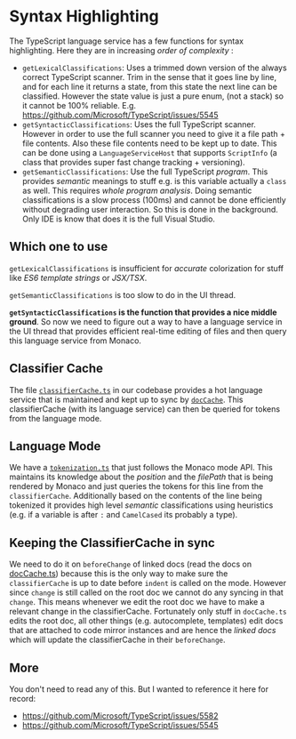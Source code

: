 # Syntax Highlighting
The TypeScript language service has a few functions for syntax highlighting. Here they are in increasing *order of complexity* :

* `getLexicalClassifications`: Uses a trimmed down version of the always correct TypeScript scanner. Trim in the sense that it goes line by line, and for each line it returns a state, from this state the next line can be classified. However the state value is just a pure enum, (not a stack) so it cannot be 100% reliable. E.g. https://github.com/Microsoft/TypeScript/issues/5545
* `getSyntacticClassifications`: Uses the full TypeScript scanner. However in order to use the full scanner you need to give it a file path + file contents. Also these file contents need to be kept up to date. This can be done using a `LanguageServiceHost` that supports `ScriptInfo` (a class that provides super fast change tracking + versioning).
* `getSemanticClassifications`: Use the full TypeScript *program*. This provides *semantic* meanings to stuff e.g. is this variable actually a `class` as well. This requires *whole program analysis*. Doing semantic classifications is a slow process (100ms) and cannot be done efficiently without degrading user interaction. So this is done in the background. Only IDE is know that does it is the full Visual Studio.

## Which one to use
`getLexicalClassifications` is insufficient for *accurate* colorization for stuff like *ES6 template strings* or *JSX/TSX*.

`getSemanticClassifications` is too slow to do in the UI thread.

**`getSyntacticClassifications` is the function that provides a nice middle ground**. So now we need to figure out a way to have a language service in the UI thread that provides efficient real-time editing of files and then query this language service from Monaco.

## Classifier Cache
The file [`classifierCache.ts`][classifierCache.ts] in our codebase provides a hot language service that is maintained and kept up to sync by [`docCache`][docCache]. This classifierCache (with its language service) can then be queried for tokens from the language mode.

## Language Mode
We have a [`tokenization.ts`][tokenization.ts] that just follows the Monaco mode API. This maintains its knowledge about the *position* and the *filePath* that is being rendered by Monaco and just queries the tokens for this line from the `classifierCache`. Additionally based on the contents of the line being tokenized it provides  high level *semantic* classifications using heuristics (e.g. if a variable is after `:` and `CamelCased` its probably a type).

## Keeping the ClassifierCache in sync
We need to do it on `beforeChange` of linked docs (read the docs on [docCache.ts][docCache]) because this is the only way to make sure the `classifierCache` is up to date before `indent` is called on the mode. However since `change` is still called on the root doc we cannot do any syncing in that `change`. This means whenever we edit the root doc we have to make a relevant change in the classifierCache. Fortunately only stuff in `docCache.ts` edits the root doc, all other things (e.g. autocomplete, templates) edit docs that are attached to code mirror instances and are hence the *linked docs* which will update the classifierCache in their `beforeChange`.

## More
You don't need to read any of this. But I wanted to reference it here for record:

* https://github.com/Microsoft/TypeScript/issues/5582
* https://github.com/Microsoft/TypeScript/issues/5545

[classifierCache.ts]:https://github.com/alm-tools/alm/blob/master/src/app/monaco/model/classifierCache.ts
[docCache]:[./document.md]
[tokenization.ts]:https://github.com/alm-tools/alm/blob/master/src/app/monaco/languages/typescript/tokenization.ts
